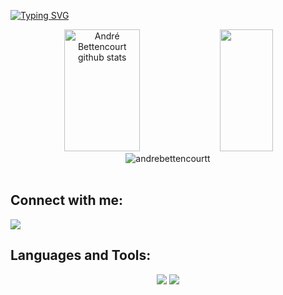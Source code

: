 [![Typing SVG](https://readme-typing-svg.herokuapp.com/?color=61dafb&size=35&center=true&vCenter=true&width=1000&lines=HELLO,+MY+NAME+is+André+Bettencourt;I'm+24+years+old;I´m+from+Brasil,+SP;Be+Welcome!+:%29)](https://git.io/typing-svg)

<div align="center">  
  <img width="49%" height="195px" src="https://github-readme-stats.vercel.app/api?username=andrebettencourtt&show_icons=true&count_private=true&hide_border=true&title_color=61dafb&icon_color=61dafb&text_color=c9d1d9&bg_color=0d1117" alt="André Bettencourt github stats" /> 
  <img width="41%" height="195px" src="https://github-readme-stats.vercel.app/api/top-langs/?username=andrebettencourtt&layout=compact&hide_border=true&title_color=61dafb&text_color=61dafb&bg_color=0d1117" /></br>
  <img align="center" src="https://github-readme-streak-stats.herokuapp.com/?user=andrebettencourtt&&theme=react" alt="andrebettencourtt" />
</div>

<br>

## Connect with me:
<div align="left">
    <a href="https://www.linkedin.com/in/andre-bettencourt/" target="blank"><img src="https://skillicons.dev/icons?i=linkedin" /></a><br>
</div>

## Languages and Tools:
<div align="center">
    <img src="https://skillicons.dev/icons?i=react,bootstrap,html,css,vscode,github,figma,tailwind,git" />
    <img src="https://skillicons.dev/icons?i=nodejs,javascript,typescript,express,mongodb,java,mysql,azure" /><br>
</div>

<br>

